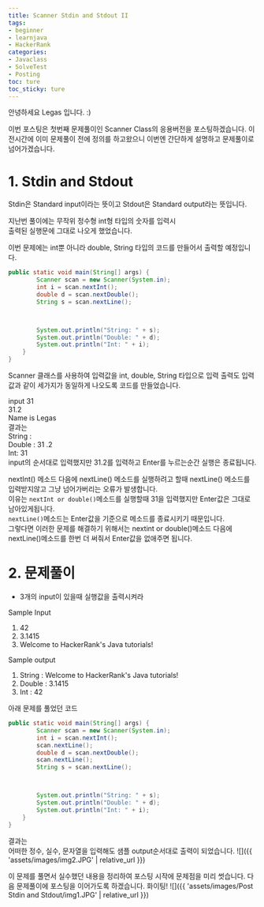 ```yaml
---
title: Scanner Stdin and Stdout II
tags:
- beginner
- learnjava
- HackerRank
categories:
- Javaclass
- SolveTest
- Posting
toc: ture
toc_sticky: ture
---
```


안녕하세요 Legas 입니다. :)

이번 포스팅은 첫번째 문제풀이인 Scanner Class의 응용버전을 포스팅하겠습니다.
이전시간에 이미 문제풀이 전에 정의를 하고왔으니 이번엔 간단하게 설명하고 문제풀이로 넘어가겠습니다.

# 1. Stdin and Stdout
Stdin은 Standard input이라는 뜻이고
Stdout은 Standard output라는 뜻입니다.

지난번 풀이에는 무작위 정수형 int형 타입의 숫자를 입력시  
출력된 실행문에 그대로 나오게 했었습니다.

이번 문제에는 int뿐 아니라 double, String 타입의 코드를 만들어서 출력할 예정입니다.

```java
public static void main(String[] args) {
        Scanner scan = new Scanner(System.in);
        int i = scan.nextInt();
        double d = scan.nextDouble();
        String s = scan.nextLine();



        System.out.println("String: " + s);
        System.out.println("Double: " + d);
        System.out.println("Int: " + i);
    }
}
```

Scanner 클래스를 사용하여 입력값을 int, double, String 타입으로 입력
출력도 입력값과 같이 세가지가 동일하게 나오도록 코드를 만들었습니다.

input 
31  
31.2  
Name is Legas    
결과는  
String :  
Double : 31 .2  
Int: 31  
input의 순서대로 입력했지만 31.2를 입력하고 Enter를 누르는순간 실행은 종료됩니다.  

nextInt() 메소드 다음에 nextLine() 메소드를 실행하려고 할때 nextLine() 메소드를 입력받지않고 그냥 넘어가버리는 오류가 발생합니다.  
이유는 `nextInt or double()`메소드를 실행할때 31을 입력했지만 Enter값은 그대로 남아있게됩니다.  
`nextLine()`메소드는 Enter값을 기준으로 메소드를 종료시키기 때문입니다.  
그렇다면 이러한 문제를 해결하기 위해서는 nextint or double()메소드 다음에 nextLine()메소드를 한번 더 써줘서 Enter값을 없애주면 됩니다.

# 2. 문제풀이

* 3개의 input이 있을때 실행값을 출력시켜라

Sample Input  
1. 42  
2. 3.1415  
3. Welcome to HackerRank's Java tutorials!  

Sample output  
1. String : Welcome to HackerRank's Java tutorials!  
2. Double : 3.1415  
3. Int : 42  

아래 문제를 풀었던 코드
```java
public static void main(String[] args) {
        Scanner scan = new Scanner(System.in);
        int i = scan.nextInt();
        scan.nextLine();
        double d = scan.nextDouble();
        scan.nextLine();
        String s = scan.nextLine();



        System.out.println("String: " + s);
        System.out.println("Double: " + d);
        System.out.println("Int: " + i);
    }
}
```
결과는    
어떠한 정수, 실수, 문자열을 입력해도 샘플 output순서대로 출력이 되었습니다.
![]({{ 'assets/images/img2.JPG' | relative_url }})

이 문제를 풀면서 실수했던 내용을 정리하여 포스팅 시작에 문제점을 미리 썻습니다.
다음 문제풀이에 포스팅을 이어가도록 하겠습니다.
화이팅!
![]({{ 'assets/images/Post Stdin and Stdout/img1.JPG' | relative_url }})
